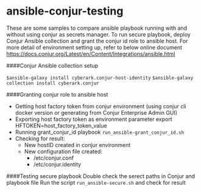 # ansible-conjur-testing
These are some samples to compare ansible playbook running with and without using conjur as secrets manager.
To run secure playbook, deploy Conjur Ansible collection and grant the conjur id role to ansible host.
For more detail of environment setting up, refer to below online document
https://docs.conjur.org/Latest/en/Content/Integrations/ansible.html

####Conjur Ansible collection setup

`$ansible-galaxy install cyberark.conjur-host-identity`
`$ansible-galaxy collection install cyberark.conjur`

####Granting conjur role to ansible host
- Getting host factory token from conjur environment (using conjur cli docker version or generating from Conjur Enterprise Admin GUI)
- Exporting host factory token as environment parameter
export HFTOKEN=host_factory_token_value
- Running grant_conjur_id playbook `run_ansible-grant_conjur_id.sh`
- Checking for result:
  + New hostID created in conjur environment
  + New configuration file created:
     - /etc/conjur.conf
     - /etc/conjur.identity

####Testing secure playbook
Double check the serect paths in Conjur and playbook file
Run the script `run_ansible-secure.sh` and check for result